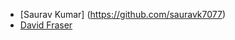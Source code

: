 
- [Saurav Kumar] (https://github.com/sauravk7077)
- [David Fraser](https://github.com/DavidMatthewFraser)
